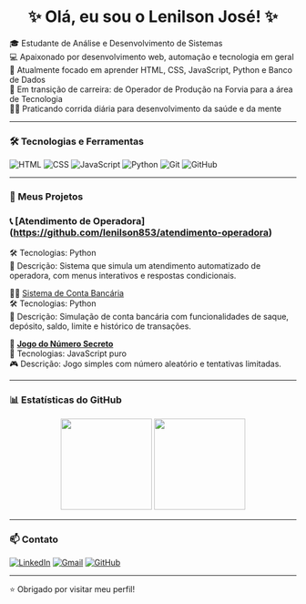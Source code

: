 <h1 align="center">✨ Olá, eu sou o Lenilson José! ✨</h1>

🎓 Estudante de Análise e Desenvolvimento de Sistemas  
💻 Apaixonado por desenvolvimento web, automação e tecnologia em geral  
🚀 Atualmente focado em aprender HTML, CSS, JavaScript, Python e Banco de Dados  
🔄 Em transição de carreira: de Operador de Produção na Forvia para a área de Tecnologia  
🏃‍♂️ Praticando corrida diária para desenvolvimento da saúde e da mente  

---

### 🛠️ Tecnologias e Ferramentas
![HTML](https://img.shields.io/badge/HTML5-E34F26?style=for-the-badge&logo=html5&logoColor=white)
![CSS](https://img.shields.io/badge/CSS3-1572B6?style=for-the-badge&logo=css3&logoColor=white)
![JavaScript](https://img.shields.io/badge/JavaScript-F7DF1E?style=for-the-badge&logo=javascript&logoColor=black)
![Python](https://img.shields.io/badge/Python-3776AB?style=for-the-badge&logo=python&logoColor=white)
![Git](https://img.shields.io/badge/Git-F05032?style=for-the-badge&logo=git&logoColor=white)
![GitHub](https://img.shields.io/badge/GitHub-100000?style=for-the-badge&logo=github&logoColor=white)

---

### 💼 Meus Projetos


### 📞 [Atendimento de Operadora] (https://github.com/lenilson853/atendimento-operadora)  
🛠 Tecnologias: Python  
📝 Descrição: Sistema que simula um atendimento automatizado de operadora, com menus interativos e respostas condicionais.


🔸🏦 [Sistema de Conta Bancária](https://github.com/lenilson853/conta-_bancaria)  
🛠 Tecnologias: Python  
📝 Descrição: Simulação de conta bancária com funcionalidades de saque, depósito, saldo, limite e histórico de transações.


🔸 **[Jogo do Número Secreto](https://github.com/lenilson853/jogo_de_numero_secreto)**  
🔹 Tecnologias: JavaScript puro  
🎮 Descrição: Jogo simples com número aleatório e tentativas limitadas.

---

### 📊 Estatísticas do GitHub
<div align="center">
  <img height="160em" src="https://github-readme-stats.vercel.app/api?username=lenilson853&show_icons=true&theme=radical&count_private=true"/>
  <img height="160em" src="https://github-readme-stats.vercel.app/api/top-langs/?username=lenilson853&layout=compact&langs_count=7&theme=radical"/>
</div>

---

### 📫 Contato
[![LinkedIn](https://img.shields.io/badge/LinkedIn-0077B5?style=for-the-badge&logo=linkedin&logoColor=white)](https://www.linkedin.com/in/lenilson-jose/)
[![Gmail](https://img.shields.io/badge/Gmail-D14836?style=for-the-badge&logo=gmail&logoColor=white)](mailto:lenylson.nascimento@gmail.com)
[![GitHub](https://img.shields.io/badge/GitHub-100000?style=for-the-badge&logo=github&logoColor=white)](https://github.com/lenilson853)

---

⭐ Obrigado por visitar meu perfil!


